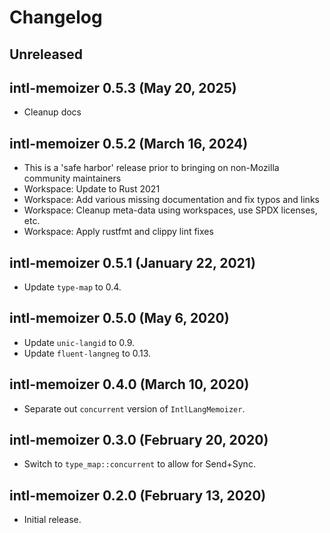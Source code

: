 # Changelog

## Unreleased

## intl-memoizer 0.5.3 (May 20, 2025)
  - Cleanup docs

## intl-memoizer 0.5.2 (March 16, 2024)
  - This is a 'safe harbor' release prior to bringing on non-Mozilla community maintainers
  - Workspace: Update to Rust 2021
  - Workspace: Add various missing documentation and fix typos and links
  - Workspace: Cleanup meta-data using workspaces, use SPDX licenses, etc.
  - Workspace: Apply rustfmt and clippy lint fixes

## intl-memoizer 0.5.1 (January 22, 2021)
  - Update `type-map` to 0.4.

## intl-memoizer 0.5.0 (May 6, 2020)
  - Update `unic-langid` to 0.9.
  - Update `fluent-langneg` to 0.13.

## intl-memoizer 0.4.0 (March 10, 2020)
  - Separate out `concurrent` version of `IntlLangMemoizer`.

## intl-memoizer 0.3.0 (February 20, 2020)
  - Switch to `type_map::concurrent` to allow for Send+Sync.

## intl-memoizer 0.2.0 (February 13, 2020)
  - Initial release.
